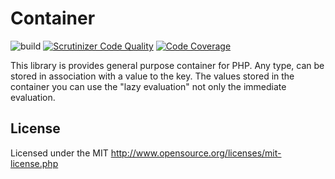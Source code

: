 # Container
![build](https://github.com/webstream-framework/Container/workflows/build/badge.svg)
[![Scrutinizer Code Quality](https://scrutinizer-ci.com/g/webstream-framework/Container/badges/quality-score.png?b=master)](https://scrutinizer-ci.com/g/webstream-framework/Container/?branch=master)
[![Code Coverage](https://scrutinizer-ci.com/g/webstream-framework/Container/badges/coverage.png?b=master)](https://scrutinizer-ci.com/g/webstream-framework/Container/?branch=master)

This library is provides general purpose container for PHP. Any type, can be stored in association with a value to the key. The values stored in the container you can use the "lazy evaluation" not only the immediate evaluation.

## License
Licensed under the MIT
http://www.opensource.org/licenses/mit-license.php
